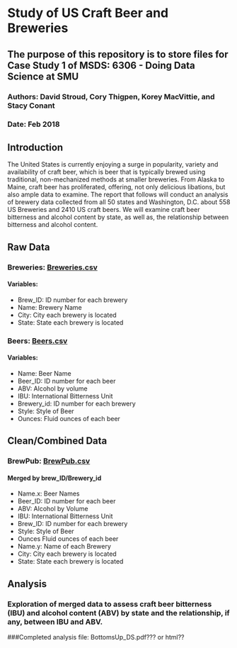 # Study of US Craft Beer and Breweries

## The purpose of this repository is to store files for Case Study 1 of MSDS: 6306 - Doing Data Science at SMU

### Authors:  David Stroud, Cory Thigpen, Korey MacVittie, and Stacy Conant
### Date: Feb 2018

## **Introduction**
The United States is currently enjoying a surge in popularity, variety and availability of craft beer, which is beer that is typically brewed using traditional, non-mechanized methods at smaller breweries. From Alaska to Maine, craft beer has proliferated, offering, not only delicious libations, but also ample data to examine. The report that follows will conduct an analysis of brewery data collected from all 50 states and Washington, D.C. about 558 US Breweries and 2410 US craft beers. We will examine craft beer bitterness and alcohol content by state, as well as, the relationship between bitterness and alcohol content.

## **Raw Data**

### **Breweries: [Breweries.csv](Breweries.csv)**  
#### Variables:
* Brew_ID:  ID number for each brewery
* Name:  Brewery Name
* City:  City each brewery is located
* State:  State each brewery is located

### **Beers: [Beers.csv](Beers.csv)**
#### Variables:
* Name: Beer Name
* Beer_ID:  ID number for each beer
* ABV:  Alcohol by volume
* IBU:  International Bitterness Unit
* Brewery_id:  ID number for each brewery
* Style: Style of Beer
* Ounces:  Fluid ounces of each beer


## **Clean/Combined Data**
### **BrewPub: [BrewPub.csv](BrewPub.csv)**
#### Merged by brew_ID/Brewery_id
* Name.x:  Beer Names
* Beer_ID:  ID number for each beer 
* ABV: Alcohol by Volume
* IBU:  International Bitterness Unit
* Brew_ID:  ID number for each brewery
* Style: Style of Beer
* Ounces Fluid ounces of each beer
* Name.y:  Name of each Brewery
* City:  City each brewery is located
* State: State each brewery is located


## **Analysis**
### Exploration of merged data to assess craft beer bitterness (IBU) and alcohol content (ABV) by state and the relationship, if any, between IBU and ABV.

###Completed analysis file: BottomsUp_DS.pdf??? or html??

